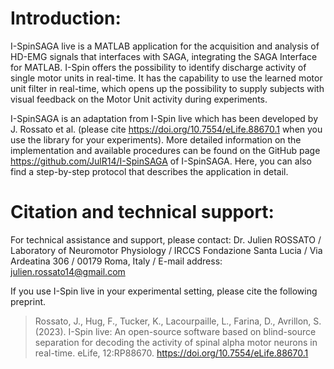 
# Introduction:
I-SpinSAGA live is a MATLAB application for the acquisition and analysis of HD-EMG signals that interfaces with SAGA, integrating the SAGA Interface for MATLAB. I-Spin offers the possibility to identify discharge activity of single motor units in real-time. It has the capability to use the learned motor unit filter in real-time, which opens up the possibility to supply subjects with visual feedback on the Motor Unit activity during experiments.

I-SpinSAGA is an adaptation from I-Spin live which has been developed by J. Rossato et al. (please cite https://doi.org/10.7554/eLife.88670.1 when you use the library for your experiments). More detailed information on the implementation and available procedures can be found on the GitHub page https://github.com/JulR14/I-SpinSAGA of I-SpinSAGA. Here, you can also find a step-by-step protocol that describes the application in detail.

# Citation and technical support:

For technical assistance and support, please contact:
Dr. Julien ROSSATO
 / Laboratory of Neuromotor Physiology
 / IRCCS Fondazione Santa Lucia
 / Via Ardeatina 306
 / 00179 Roma, Italy 
 / E-mail address: julien.rossato14@gmail.com

If you use I-Spin live in your experimental setting, please cite the following preprint.
>Rossato, J., Hug, F., Tucker, K., Lacourpaille, L., Farina, D., Avrillon, S. (2023). I-Spin live: An open-source software based on blind-source separation for decoding the activity of spinal alpha motor neurons in real-time. eLife, 12:RP88670. https://doi.org/10.7554/eLife.88670.1
